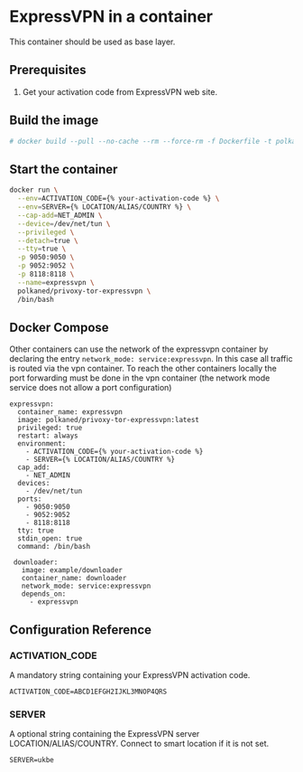# ExpressVPN in a container

This container should be used as base layer.

## Prerequisites

1. Get your activation code from ExpressVPN web site.

## Build the image

``` sh
# docker build --pull --no-cache --rm --force-rm -f Dockerfile -t polkaned/privoxy-tor-expressvpn:latest .
```

## Start the container

``` sh
docker run \
  --env=ACTIVATION_CODE={% your-activation-code %} \
  --env=SERVER={% LOCATION/ALIAS/COUNTRY %} \
  --cap-add=NET_ADMIN \
  --device=/dev/net/tun \
  --privileged \
  --detach=true \
  --tty=true \
  -p 9050:9050 \
  -p 9052:9052 \
  -p 8118:8118 \
  --name=expressvpn \
  polkaned/privoxy-tor-expressvpn \
  /bin/bash
```

## Docker Compose

Other containers can use the network of the expressvpn container by declaring the entry `network_mode: service:expressvpn`.
In this case all traffic is routed via the vpn container. To reach the other containers locally the port forwarding must be done in the vpn container (the network mode service does not allow a port configuration)

  ```
  expressvpn:
    container_name: expressvpn
    image: polkaned/privoxy-tor-expressvpn:latest
    privileged: true
    restart: always
    environment:
      - ACTIVATION_CODE={% your-activation-code %}
      - SERVER={% LOCATION/ALIAS/COUNTRY %}
    cap_add:
      - NET_ADMIN
    devices:
      - /dev/net/tun
    ports:
      - 9050:9050
      - 9052:9052
      - 8118:8118
    tty: true
    stdin_open: true
    command: /bin/bash

   downloader:
     image: example/downloader
     container_name: downloader
     network_mode: service:expressvpn
     depends_on:
       - expressvpn
  ```

## Configuration Reference

### ACTIVATION_CODE

A mandatory string containing your ExpressVPN activation code.

`ACTIVATION_CODE=ABCD1EFGH2IJKL3MNOP4QRS`

### SERVER

A optional string containing the ExpressVPN server LOCATION/ALIAS/COUNTRY. Connect to smart location if it is not set.

`SERVER=ukbe`

